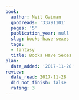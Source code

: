 ```yaml
---
book:
  author: Neil Gaiman
  goodreads: '33791101'
  pages: '5'
  publication_year: null
  slug: books-have-sexes
  tags:
  - fantasy
  title: Books Have Sexes
plan:
  date_added: '2017-11-28'
review:
  date_read: 2017-11-28
  did_not_finish: false
  rating: 3
---
```

